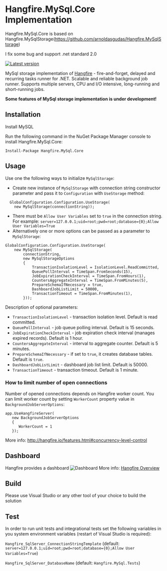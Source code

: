 # Hangfire.MySql.Core Implementation

Hangfire.MySql.Core is based on Hangfire.MySqlStorage(https://github.com/arnoldasgudas/Hangfire.MySqlStorage)

I fix some bug and support .net standard 2.0

[![Latest version](https://img.shields.io/nuget/v/https://www.nuget.org/packages/Hangfire.MySql.Core.svg)](https://www.nuget.org/packages/Hangfire.MySqlStorage/) 

MySql storage implementation of [Hangfire](http://hangfire.io/) - fire-and-forget, delayed and recurring tasks runner for .NET. Scalable and reliable background job runner. Supports multiple servers, CPU and I/O intensive, long-running and short-running jobs.

**Some features of MySql storage implementation is under development!**

## Installation
Install MySQL

Run the following command in the NuGet Package Manager console to install Hangfire.MySql.Core:

```
Install-Package Hangfire.MySql.Core
```

## Usage

Use one the following ways to initialize `MySqlStorage`: 
- Create new instance of `MySqlStorage` with connection string constructor parameter and pass it to `Configuration` with `UseStorage` method:
```
  GlobalConfiguration.Configuration.UseStorage(
    new MySqlStorage(connectionString));
```
- There must be `Allow User Variables` set to `true` in the connection string. For example: `server=127.0.0.1;uid=root;pwd=root;database={0};Allow User Variables=True`
- Alternatively one or more options can be passed as a parameter to `MySqlStorage`:
```
GlobalConfiguration.Configuration.UseStorage(
    new MySqlStorage(
        connectionString, 
        new MySqlStorageOptions
        {
            TransactionIsolationLevel = IsolationLevel.ReadCommitted,
            QueuePollInterval = TimeSpan.FromSeconds(15),
            JobExpirationCheckInterval = TimeSpan.FromHours(1),
            CountersAggregateInterval = TimeSpan.FromMinutes(5),
            PrepareSchemaIfNecessary = true,
            DashboardJobListLimit = 50000,
            TransactionTimeout = TimeSpan.FromMinutes(1),
        }));
```
Description of optional parameters:
- `TransactionIsolationLevel` - transaction isolation level. Default is read committed.
- `QueuePollInterval` - job queue polling interval. Default is 15 seconds.
- `JobExpirationCheckInterval` - job expiration check interval (manages expired records). Default is 1 hour.
- `CountersAggregateInterval` - interval to aggregate counter. Default is 5 minutes.
- `PrepareSchemaIfNecessary` - if set to `true`, it creates database tables. Default is `true`.
- `DashboardJobListLimit` - dashboard job list limit. Default is 50000.
- `TransactionTimeout` - transaction timeout. Default is 1 minute.

### How to limit number of open connections

Number of opened connections depends on Hangfire worker count. You can limit worker count by setting `WorkerCount` property value in `BackgroundJobServerOptions`:
```
app.UseHangfireServer(
   new BackgroundJobServerOptions
   {
      WorkerCount = 1
   });
```
More info: http://hangfire.io/features.html#concurrency-level-control

## Dashboard
Hangfire provides a dashboard
![Dashboard](https://camo.githubusercontent.com/f263ab4060a09e4375cc4197fb5bfe2afcacfc20/687474703a2f2f68616e67666972652e696f2f696d672f75692f64617368626f6172642d736d2e706e67)
More info: [Hangfire Overview](http://hangfire.io/overview.html#integrated-monitoring-ui)

## Build
Please use Visual Studio or any other tool of your choice to build the solution

## Test
In order to run unit tests and integrational tests set the following variables in you system environment variables (restart of Visual Studio is required):

`Hangfire_SqlServer_ConnectionStringTemplate` (default: `server=127.0.0.1;uid=root;pwd=root;database={0};Allow User Variables=True`)

`Hangfire_SqlServer_DatabaseName` (default: `Hangfire.MySql.Tests`)


